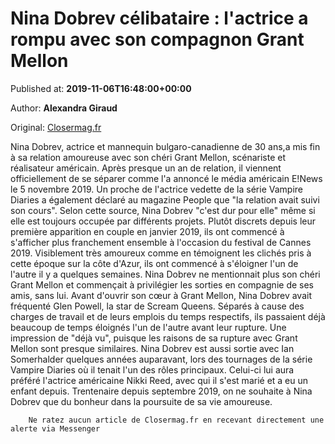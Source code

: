 
# Nina Dobrev célibataire : l'actrice a rompu avec son compagnon Grant Mellon

Published at: **2019-11-06T16:48:00+00:00**

Author: **Alexandra Giraud**

Original: [Closermag.fr](https://www.closermag.fr/people/nina-dobrev-celibataire-l-actrice-a-rompu-avec-son-compagnon-grant-mellon-1045660)

Nina Dobrev, actrice et mannequin bulgaro-canadienne de 30 ans,a mis fin à sa relation amoureuse avec son chéri Grant Mellon, scénariste et réalisateur américain. Après presque un an de relation, il viennent officiellement de se séparer comme l'a annoncé le média américain E!News le 5 novembre 2019. Un proche de l'actrice vedette de la série Vampire Diaries a également déclaré au magazine People que "la relation avait suivi son cours". Selon cette source, Nina Dobrev "c'est dur pour elle" même si elle est toujours occupée par différents projets.
Plutôt discrets depuis leur première apparition en couple en janvier 2019, ils ont commencé à s'afficher plus franchement ensemble à l'occasion du festival de Cannes 2019. Visiblement très amoureux comme en témoignent les clichés pris à cette époque sur la côte d'Azur, ils ont commencé à s'éloigner l'un de l'autre il y a quelques semaines. Nina Dobrev ne mentionnait plus son chéri Grant Mellon et commençait à privilégier les sorties en compagnie de ses amis, sans lui.
Avant d'ouvrir son cœur à Grant Mellon, Nina Dobrev avait fréquenté Glen Powell, la star de Scream Queens. Séparés à cause des charges de travail et de leurs emplois du temps respectifs, ils passaient déjà beaucoup de temps éloignés l'un de l'autre avant leur rupture. Une impression de "déjà vu", puisque les raisons de sa rupture avec Grant Mellon sont presque similaires. Nina Dobrev est aussi sortie avec Ian Somerhalder quelques années auparavant, lors des tournages de la série Vampire Diaries où il tenait l'un des rôles principaux. Celui-ci lui aura préféré l'actrice américaine Nikki Reed, avec qui il s'est marié et a eu un enfant depuis. Trentenaire depuis septembre 2019, on ne souhaite à Nina Dobrev que du bonheur dans la poursuite de sa vie amoureuse.

        Ne ratez aucun article de Closermag.fr en recevant directement une alerte via Messenger
      
